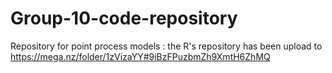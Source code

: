 # Group-10-code-repository
Repository for point process models
: the R's repository has been upload to https://mega.nz/folder/1zVizaYY#9iBzFPuzbmZh9XmtH6ZhMQ
